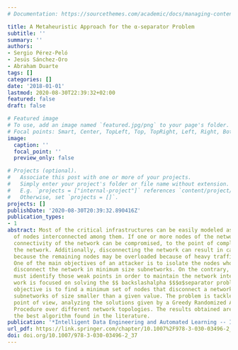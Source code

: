 ```yaml
---
# Documentation: https://sourcethemes.com/academic/docs/managing-content/

title: A Metaheuristic Approach for the α-separator Problem
subtitle: ''
summary: ''
authors:
- Sergio Pérez-Peló
- Jesús Sánchez-Oro
- Abraham Duarte
tags: []
categories: []
date: '2018-01-01'
lastmod: 2020-08-30T22:39:32+02:00
featured: false
draft: false

# Featured image
# To use, add an image named `featured.jpg/png` to your page's folder.
# Focal points: Smart, Center, TopLeft, Top, TopRight, Left, Right, BottomLeft, Bottom, BottomRight.
image:
  caption: ''
  focal_point: ''
  preview_only: false

# Projects (optional).
#   Associate this post with one or more of your projects.
#   Simply enter your project's folder or file name without extension.
#   E.g. `projects = ["internal-project"]` references `content/project/deep-learning/index.md`.
#   Otherwise, set `projects = []`.
projects: []
publishDate: '2020-08-30T20:39:32.890416Z'
publication_types:
- 1
abstract: Most of the critical infrastructures can be easily modeled as a network
  of nodes interconnected among them. If one or more nodes of the network fail, the
  connectivity of the network can be compromised, to the point of completely disconnecting
  the network. Additionally, disconnecting the network can result in cascade failures,
  because the remaining nodes may be overloaded because of heavy traffic in the network.
  One of the main objectives of an attacker is to isolate the nodes whose removal
  disconnect the network in minimum size subnetworks. On the contrary, a defender
  must identify those weak points in order to maintain the network integrity. This
  work is focused on solving the $$ backslashalpha $$$α$separator problem, whose main
  objective is to find a minimum set of nodes that disconnect a network in isolated
  subnetworks of size smaller than a given value. The problem is tackled from a metaheuristic
  point of view, analyzing the solutions given by a Greedy Randomized Adaptive Search
  Procedure over different network topologies. The results obtained are compared with
  the best algorithm found in the literature.
publication: '*Intelligent Data Engineering and Automated Learning -- IDEAL 2018*'
url_pdf: https://link.springer.com/chapter/10.1007%2F978-3-030-03496-2_37
doi: doi.org/10.1007/978-3-030-03496-2_37
---
```

